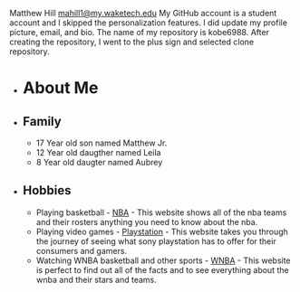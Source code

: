 Matthew Hill 
mahill1@my.waketech.edu
My GitHub account is a student account and I skipped the personalization features. I did update my profile picture, email, and bio. 
The name of my repository is kobe6988.
After creating the repository, I went to the plus sign and selected clone repository.

* # About Me
* ## Family
  * 17 Year old son named Matthew Jr.
  * 12 Year old daugther named Leila
  * 8 Year old daugter named Aubrey
* ## Hobbies
  * Playing basketball - [NBA](www.nba.com) - This website shows all of the nba teams and their rosters anything you need to know about the nba. 
  * Playing video games - [Playstation](https://www.playstation.com/en-us/) - This website takes you through the journey of seeing what sony playstation has to offer for their consumers and gamers. 
  * Watching WNBA basketball and other sports - [WNBA](www.wnba.com) - This website is perfect to find out all of the facts and to see everything about the wnba and their stars and teams. 
